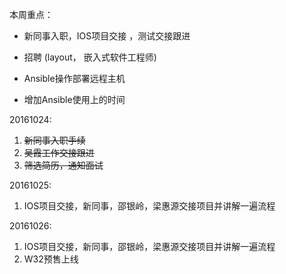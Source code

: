 本周重点：

* 新同事入职，IOS项目交接 ，测试交接跟进

* 招聘 \(layout， 嵌入式软件工程师\)

* Ansible操作部署远程主机

* 增加Ansible使用上的时间


20161024:

1. ~~新同事入职手续~~
2. ~~吴霞工作交接跟进~~
3. ~~筛选简历，通知面试~~

20161025: 

1. IOS项目交接，新同事，邵银岭，梁惠源交接项目并讲解一遍流程 

20161026:

1. IOS项目交接，新同事，邵银岭，梁惠源交接项目并讲解一遍流程
2. W32预售上线 

